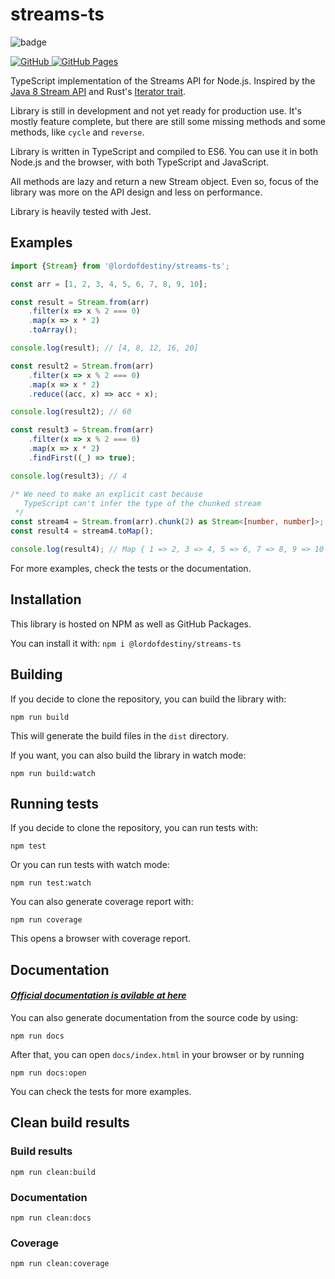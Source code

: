 # streams-ts

![badge](https://img.shields.io/endpoint?url=https://gist.githubusercontent.com/lordofdestiny/e080b14c85e64df5b56f68242a183a5a/raw/stream-ts-coverage.json)

<a href="https://github.com/lordofdestiny/streams-ts">
    <img alt="GitHub" src="https://img.shields.io/badge/GitHub-100000?style=for-the-badge&logo=github&logoColor=whit"/>
</a>
<a href="https://lordofdestiny.github.io/streams-ts">
    <img alt="GitHub Pages" src="https://img.shields.io/badge/GitHub%20Pages-222222?style=for-the-badge&logo=GitHub%20Pages&logoColor=white"/>
</a>


TypeScript implementation of the Streams API for Node.js. Inspired by the
<a href="https://docs.oracle.com/javase/8/docs/api/java/util/stream/Stream.html" target="_blank">Java 8 Stream API</a>
and Rust's <a href="https://doc.rust-lang.org/std/iter/trait.Iterator.html" target="_blank">Iterator trait</a>.

Library is still in development and not yet ready for production use. It's mostly feature complete,
but there are still some missing methods and some methods, like `cycle` and `reverse`.

Library is written in TypeScript and compiled to ES6. You can use it in both Node.js and the browser,
with both TypeScript and JavaScript.

All methods are lazy and return a new Stream object. Even so,
focus of the library was more on the API design and less on performance.

Library is heavily tested with Jest.

## Examples

```typescript
import {Stream} from '@lordofdestiny/streams-ts';

const arr = [1, 2, 3, 4, 5, 6, 7, 8, 9, 10];

const result = Stream.from(arr)
    .filter(x => x % 2 === 0)
    .map(x => x * 2)
    .toArray();

console.log(result); // [4, 8, 12, 16, 20]

const result2 = Stream.from(arr)
    .filter(x => x % 2 === 0)
    .map(x => x * 2)
    .reduce((acc, x) => acc + x);

console.log(result2); // 60

const result3 = Stream.from(arr)
    .filter(x => x % 2 === 0)
    .map(x => x * 2)
    .findFirst((_) => true);

console.log(result3); // 4

/* We need to make an explicit cast because
   TypeScript can't infer the type of the chunked stream
 */
const stream4 = Stream.from(arr).chunk(2) as Stream<[number, number]>;
const result4 = stream4.toMap();

console.log(result4); // Map { 1 => 2, 3 => 4, 5 => 6, 7 => 8, 9 => 10 }
```

For more examples, check the tests or the documentation.

## Installation

This library is hosted on NPM as well as GitHub Packages.

You can install it with:
```npm i @lordofdestiny/streams-ts```

## Building

If you decide to clone the repository, you can build the library with:

```npm run build```

This will generate the build files in the `dist` directory.

If you want, you can also build the library in watch mode:

```npm run build:watch```

## Running tests

If you decide to clone the repository, you can run tests with:

```
npm test
```

Or you can run tests with watch mode:

```npm run test:watch```

You can also generate coverage report with:

```npm run coverage```

This opens a browser with coverage report.

## Documentation

#### *_[Official documentation is avilable at here](https://lordofdestiny.github.io/streams-ts/)_*

You can also generate documentation from the source code by using:

```npm run docs```

After that, you can open `docs/index.html` in your browser or by running

```npm run docs:open```

You can check the tests for more examples.

## Clean build results

### Build results

```npm run clean:build```

### Documentation

```npm run clean:docs```

### Coverage

```npm run clean:coverage```